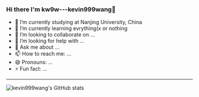 ### Hi there I'm kw9w---kevin999wang👋

- 🔭 I’m currently studying at Nanjing University, China
- 🌱 I’m currently learning evrything(x or nothing
- 👯 I’m looking to collaborate on ...
- 🤔 I’m looking for help with ...
- 💬 Ask me about ...
- 📫 How to reach me: ...
- 😄 Pronouns: ...
- ⚡ Fun fact: ...

---
![kevin999wang's GitHub stats](https://github-readme-stats-kevin999wang.vercel.app/api?username=kevin999wang&show_icons=true)
